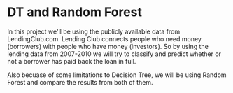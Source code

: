 # DT and Random Forest
In this project we'll be using the publicly available data from LendingClub.com. Lending Club connects people who need money (borrowers) with people who have money (investors). 
So by using the lending data from 2007-2010 we will try to classify and predict whether or not a borrower has paid back the loan in full.

Also becuase of some limitations to Decision Tree, we will be using Random Forest and compare
the results from both of them.
